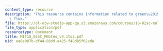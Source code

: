 ```yaml
---
content_type: resource
description: "This resource contains information related to green\u2019s theorem for\
  \ flux."
file: https://ol-ocw-studio-app-qa.s3.amazonaws.com/courses/18-02sc-multivariable-calculus-fall-2010/ea8e087bdf4408dda425f48d85f02ada_MIT18_02SC_MNotes_v4.1to2.pdf
file_type: application/pdf
resourcetype: Document
title: MIT18_02SC_MNotes_v4.1to2.pdf
uid: ea8e087b-df44-08dd-a425-f48d85f02ada
---
```

